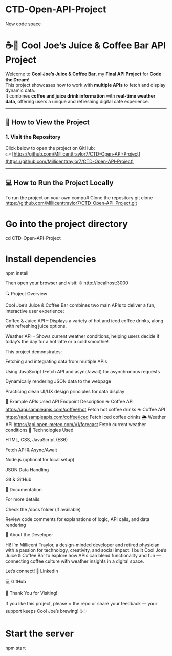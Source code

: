 # CTD-Open-API-Project
New code space
 # ☕🍊 Cool Joe’s Juice & Coffee Bar API Project

Welcome to **Cool Joe’s Juice & Coffee Bar**, my **Final API Project** for **Code the Dream**!  
This project showcases how to work with **multiple APIs** to fetch and display dynamic data.  
It combines **coffee and juice drink information** with **real-time weather data**, offering users a unique and refreshing digital café experience.

---

## 🚀 How to View the Project

### 1. Visit the Repository
Click below to open the project on GitHub:  
👉 [https://github.com/Millicenttraylor7/CTD-Open-API-Project](https://github.com/Millicenttraylor7/CTD-Open-API-Project)

---

## 💻 How to Run the Project Locally

To run the project on your own compu# Clone the repository
git clone https://github.com/Millicenttraylor7/CTD-Open-API-Project.git

# Go into the project directory
cd CTD-Open-API-Project

# Install dependencies
npm install

Then open your browser and visit:
🌐 http://localhost:3000

🔍 Project Overview

Cool Joe’s Juice & Coffee Bar combines two main APIs to deliver a fun, interactive user experience:

Coffee & Juice API – Displays a variety of hot and iced coffee drinks, along with refreshing juice options.

Weather API – Shows current weather conditions, helping users decide if today’s the day for a hot latte or a cold smoothie!

This project demonstrates:

Fetching and integrating data from multiple APIs

Using JavaScript (Fetch API and async/await) for asynchronous requests

Dynamically rendering JSON data to the webpage

Practicing clean UI/UX design principles for data display

🧩 Example APIs Used
API	Endpoint	Description
☕ Coffee API	https://api.sampleapis.com/coffee/hot	Fetch hot coffee drinks
☕ Coffee API	https://api.sampleapis.com/coffee/iced	Fetch iced coffee drinks
🌦️ Weather API	https://api.open-meteo.com/v1/forecast	Fetch current weather conditions
🧰 Technologies Used

HTML, CSS, JavaScript (ES6)

Fetch API & Async/Await

Node.js (optional for local setup)

JSON Data Handling

Git & GitHub

📄 Documentation

For more details:

Check the /docs folder (if available)

Review code comments for explanations of logic, API calls, and data rendering

🌟 About the Developer

Hi! I’m Millicent Traylor, a design-minded developer and retired physician with a passion for technology, creativity, and social impact.
I built Cool Joe’s Juice & Coffee Bar to explore how APIs can blend functionality and fun — connecting coffee culture with weather insights in a digital space.

Let’s connect!
🔗 LinkedIn

💻 GitHub

🏁 Thank You for Visiting!

If you like this project, please ⭐ the repo or share your feedback — your support keeps Cool Joe’s brewing! ☕✨


# Start the server
npm start
     
